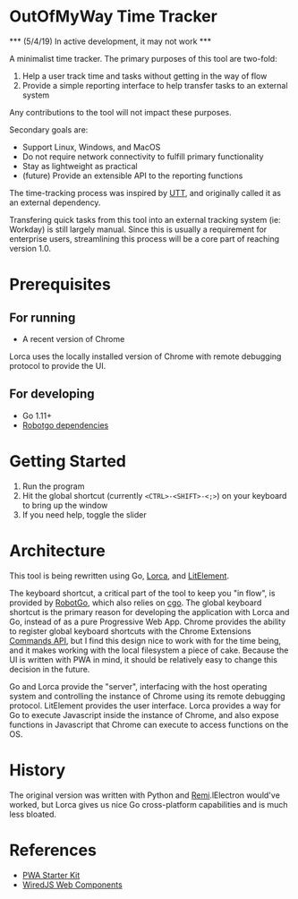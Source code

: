 # OutOfMyWay Time Tracker

*** (5/4/19) In active development, it may not work ***

A minimalist time tracker.  The primary purposes of this tool are two-fold:

1. Help a user track time and tasks without getting in the way of flow
2. Provide a simple reporting interface to help transfer tasks to an external system

Any contributions to the tool will not impact these purposes.

Secondary goals are:

* Support Linux, Windows, and MacOS
* Do not require network connectivity to fulfill primary functionality
* Stay as lightweight as practical
* (future) Provide an extensible API to the reporting functions

The time-tracking process was inspired by [UTT](https://github.com/larose/utt), and originally called it as an external dependency.

Transfering quick tasks from this tool into an external tracking system (ie: Workday) is still largely manual. Since this is usually a requirement for enterprise users, streamlining this process will be a core part of reaching version 1.0.

# Prerequisites

## For running

* A recent version of Chrome

Lorca uses the locally installed version of Chrome with remote debugging protocol to provide the UI.

## For developing

* Go 1.11+
* [Robotgo dependencies](https://github.com/go-vgo/robotgo#requirements)

# Getting Started

1. Run the program
2. Hit the global shortcut (currently `<CTRL>-<SHIFT>-<;>`) on your keyboard to bring up the window
3. If you need help, toggle the slider

# Architecture

This tool is being rewritten using Go, [Lorca](https://github.com/zserge/lorca), and [LitElement](https://lit-element.polymer-project.org/).

The keyboard shortcut, a critical part of the tool to keep you "in flow", is provided by [RobotGo](https://github.com/go-vgo/robotgo), which also relies on [cgo](https://golang.org/cmd/cgo/).  The global keyboard shortcut is the primary reason for developing the application with Lorca and Go, instead of as a pure Progressive Web App.  Chrome provides the ability to register global keyboard shortcuts with the Chrome Extensions [Commands API](https://developer.chrome.com/extensions/commands), but I find this design nice to work with for the time being, and it makes working with the local filesystem a piece of cake.  Because the UI is written with PWA in mind, it should be relatively easy to change this decision in the future.

Go and Lorca provide the "server", interfacing with the host operating system and controlling the instance of Chrome using its remote debugging protocol.  LitElement provides the user interface.  Lorca provides a way for Go to execute Javascript inside the instance of Chrome, and also expose functions in Javascript that Chrome can execute to access functions on the OS.

# History

The original version was written with Python and [Remi](https://github.com/dddomodossola/remi/tree/master/remi).lElectron would've worked, but Lorca gives us nice Go cross-platform capabilities and is much less bloated.

# References

* [PWA Starter Kit](https://github.com/Polymer/pwa-starter-kit)
* [WiredJS Web Components](https://wiredjs.com)
